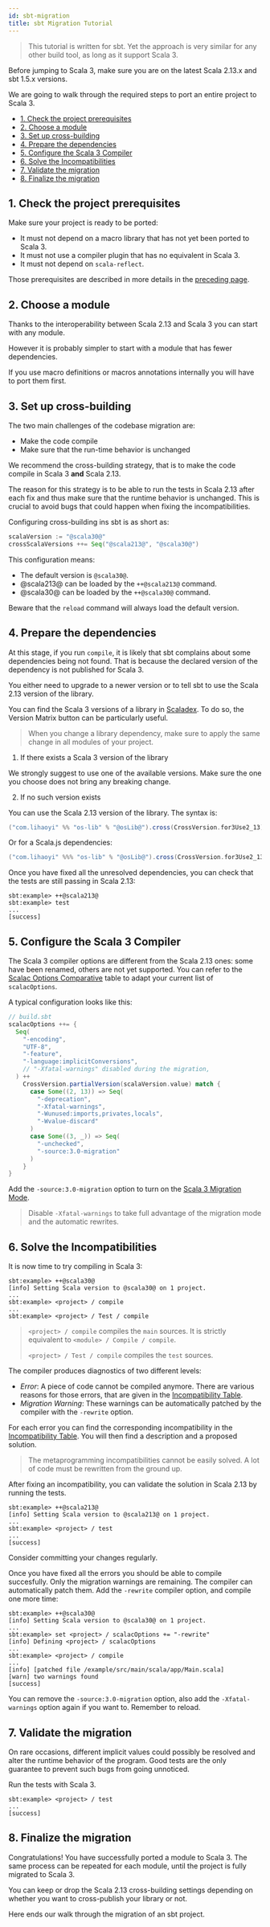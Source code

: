 ```yaml
---
id: sbt-migration
title: sbt Migration Tutorial
---
```


> This tutorial is written for sbt.
> Yet the approach is very similar for any other build tool, as long as it support Scala 3.

Before jumping to Scala 3, make sure you are on the latest Scala 2.13.x and sbt 1.5.x versions.

We are going to walk through the required steps to port an entire project to Scala 3.
- [1. Check the project prerequisites](#1-check-the-project-prerequisites)
- [2. Choose a module](#2-choose-a-module)
- [3. Set up cross-building](#3-set-up-cross-building)
- [4. Prepare the dependencies](#4-prepare-the-dependencies)
- [5. Configure the Scala 3 Compiler](#5-configure-the-scala-3-compiler)
- [6. Solve the Incompatibilities](#6-solve-the-incompatibilities)
- [7. Validate the migration](#7-validate-the-migration)
- [8. Finalize the migration](#8-finalize-the-migration)

## 1. Check the project prerequisites

Make sure your project is ready to be ported:
- It must not depend on a macro library that has not yet been ported to Scala 3.
- It must not use a compiler plugin that has no equivalent in Scala 3.
- It must not depend on `scala-reflect`.

Those prerequisites are described in more details in the [preceding page](prerequisites.md).
## 2. Choose a module

Thanks to the interoperability between Scala 2.13 and Scala 3 you can start with any module.

However it is probably simpler to start with a module that has fewer dependencies.

If you use macro definitions or macros annotations internally you will have to port them first.

## 3. Set up cross-building

The two main challenges of the codebase migration are:
- Make the code compile
- Make sure that the run-time behavior is unchanged

We recommend the cross-building strategy, that is to make the code compile in Scala 3 **and** Scala 2.13.

The reason for this strategy is to be able to run the tests in Scala 2.13 after each fix and thus make sure that the runtime behavior is unchanged.
This is crucial to avoid bugs that could happen when fixing the incompatibilities.

Configuring cross-building ins sbt is as short as:

```scala
scalaVersion := "@scala30@"
crossScalaVersions ++= Seq("@scala213@", "@scala30@")
```

This configuration means:
- The default version is `@scala30@`.
- @scala213@ can be loaded by the `++@scala213@` command.
- @scala30@ can be loaded by the `++@scala30@` command.

Beware that the `reload` command will always load the default version.

## 4. Prepare the dependencies

At this stage, if you run `compile`, it is likely that sbt complains about some dependencies being not found.
That is because the declared version of the dependency is not published for Scala 3.

You either need to upgrade to a newer version or to tell sbt to use the Scala 2.13 version of the library.

You can find the Scala 3 versions of a library in [Scaladex](https://index.scala-lang.org/). To do so, the Version Matrix button can be particularly useful.

> When you change a library dependency, make sure to apply the same change in all modules of your project.

1. If there exists a Scala 3 version of the library

We strongly suggest to use one of the available versions.
Make sure the one you choose does not bring any breaking change.

2. If no such version exists

You can use the Scala 2.13 version of the library. The syntax is:

```scala
("com.lihaoyi" %% "os-lib" % "@osLib@").cross(CrossVersion.for3Use2_13)
```

Or for a Scala.js dependencies:

```scala
("com.lihaoyi" %%% "os-lib" % "@osLib@").cross(CrossVersion.for3Use2_13)
```

Once you have fixed all the unresolved dependencies, you can check that the tests are still passing in Scala 2.13:
```shell
sbt:example> ++@scala213@
sbt:example> test
...
[success]
```
## 5. Configure the Scala 3 Compiler

The Scala 3 compiler options are different from the Scala 2.13 ones: some have been renamed, others are not yet supported.
You can refer to the [Scalac Options Comparative](scalacoptions-migration.md) table to adapt your current list of `scalacOptions`.

A typical configuration looks like this:
```scala
// build.sbt
scalacOptions ++= {
  Seq(
    "-encoding",
    "UTF-8",
    "-feature",
    "-language:implicitConversions",
    // "-Xfatal-warnings" disabled during the migration,
  ) ++ 
    CrossVersion.partialVersion(scalaVersion.value) match {
      case Some((2, 13)) => Seq(
        "-deprecation",
        "-Xfatal-warnings",
        "-Wunused:imports,privates,locals",
        "-Wvalue-discard"
      )
      case Some((3, _)) => Seq(
        "-unchecked",
        "-source:3.0-migration"
      )
    }
}
```

Add the `-source:3.0-migration` option to turn on the [Scala 3 Migration Mode](../tooling/scala-3-migration-mode.md).   

> Disable `-Xfatal-warnings` to take full advantage of the migration mode and the automatic rewrites.

## 6. Solve the Incompatibilities

It is now time to try compiling in Scala 3:

```shell
sbt:example> ++@scala30@
[info] Setting Scala version to @scala30@ on 1 project.
...
sbt:example> <project> / compile
...
sbt:example> <project> / Test / compile
```

> `<project> / compile` compiles the `main` sources.
> It is strictly equivalent to `<module> / Compile / compile`.
>
> `<project> / Test / compile` compiles the `test` sources.

The compiler produces diagnostics of two different levels:
- *Error*: A piece of code cannot be compiled anymore.
There are various reasons for those errors, that are given in the [Incompatibility Table](../general/incompatibility-table.md).
- *Migration Warning*: These warnings can be automatically patched by the compiler with the `-rewrite` option.

For each error you can find the corresponding incompatibility in the [Incompatibility Table](../general/incompatibility-table.md).
You will then find a description and a proposed solution.

> The metaprogramming incompatibilities cannot be easily solved.
> A lot of code must be rewritten from the ground up.

After fixing an incompatibility, you can validate the solution in Scala 2.13 by running the tests.

```shell
sbt:example> ++@scala213@
[info] Setting Scala version to @scala213@ on 1 project.
...
sbt:example> <project> / test
...
[success]
```

Consider committing your changes regularly.

Once you have fixed all the errors you should be able to compile succesfully.
Only the migration warnings are remaining.
The compiler can automatically patch them.
Add the `-rewrite` compiler option, and compile one more time:

```shell
sbt:example> ++@scala30@
[info] Setting Scala version to @scala30@ on 1 project.
...
sbt:example> set <project> / scalacOptions += "-rewrite"
[info] Defining <project> / scalacOptions
...
sbt:example> <project> / compile
...
[info] [patched file /example/src/main/scala/app/Main.scala]
[warn] two warnings found
[success]
```

You can remove the `-source:3.0-migration` option, also add the `-Xfatal-warnings` option again if you want to.
Remember to reload.

## 7. Validate the migration

On rare occasions, different implicit values could possibly be resolved and alter the runtime behavior of the program.
Good tests are the only guarantee to prevent such bugs from going unnoticed.

Run the tests with Scala 3.

```shell
sbt:example> <project> / test
...
[success]
```

## 8. Finalize the migration

Congratulations! You have successfully ported a module to Scala 3.
The same process can be repeated for each module, until the project is fully migrated to Scala 3.

You can keep or drop the Scala 2.13 cross-building settings depending on whether you want to cross-publish your library or not.

Here ends our walk through the migration of an sbt project.
